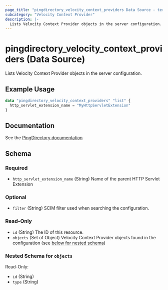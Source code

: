 ```yaml
---
page_title: "pingdirectory_velocity_context_providers Data Source - terraform-provider-pingdirectory"
subcategory: "Velocity Context Provider"
description: |-
  Lists Velocity Context Provider objects in the server configuration.
---
```


# pingdirectory_velocity_context_providers (Data Source)

Lists Velocity Context Provider objects in the server configuration.

## Example Usage

```terraform
data "pingdirectory_velocity_context_providers" "list" {
  http_servlet_extension_name = "MyHttpServletExtension"
}
```

## Documentation
See the [PingDirectory documentation](https://docs.pingidentity.com/r/en-us/pingdirectory-93/pd_met_velocity_context_provs)

<!-- schema generated by tfplugindocs -->
## Schema

### Required

- `http_servlet_extension_name` (String) Name of the parent HTTP Servlet Extension

### Optional

- `filter` (String) SCIM filter used when searching the configuration.

### Read-Only

- `id` (String) The ID of this resource.
- `objects` (Set of Object) Velocity Context Provider objects found in the configuration (see [below for nested schema](#nestedatt--objects))

<a id="nestedatt--objects"></a>
### Nested Schema for `objects`

Read-Only:

- `id` (String)
- `type` (String)

